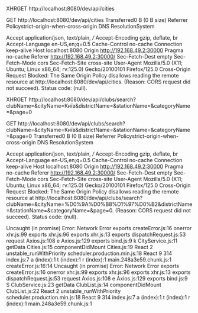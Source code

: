 XHRGET
http://localhost:8080/dev/api/cities

	
GET
	http://localhost:8080/dev/api/cities
Transferred0 B (0 B size)
Referrer Policystrict-origin-when-cross-origin
DNS ResolutionSystem

	
Accept
	application/json, text/plain, */*
Accept-Encoding
	gzip, deflate, br
Accept-Language
	en-US,en;q=0.5
Cache-Control
	no-cache
Connection
	keep-alive
Host
	localhost:8080
Origin
	http://192.168.49.2:30000
Pragma
	no-cache
Referer
	http://192.168.49.2:30000/
Sec-Fetch-Dest
	empty
Sec-Fetch-Mode
	cors
Sec-Fetch-Site
	cross-site
User-Agent
	Mozilla/5.0 (X11; Ubuntu; Linux x86_64; rv:125.0) Gecko/20100101 Firefox/125.0
Cross-Origin Request Blocked: The Same Origin Policy disallows reading the remote resource at http://localhost:8080/dev/api/cities. (Reason: CORS request did not succeed). Status code: (null).

XHRGET
http://localhost:8080/dev/api/clubs/search?clubName=&cityName=Київ&districtName=&stationName=&categoryName=&page=0

	
GET
	http://localhost:8080/dev/api/clubs/search?clubName=&cityName=Київ&districtName=&stationName=&categoryName=&page=0
Transferred0 B (0 B size)
Referrer Policystrict-origin-when-cross-origin
DNS ResolutionSystem

	
Accept
	application/json, text/plain, */*
Accept-Encoding
	gzip, deflate, br
Accept-Language
	en-US,en;q=0.5
Cache-Control
	no-cache
Connection
	keep-alive
Host
	localhost:8080
Origin
	http://192.168.49.2:30000
Pragma
	no-cache
Referer
	http://192.168.49.2:30000/
Sec-Fetch-Dest
	empty
Sec-Fetch-Mode
	cors
Sec-Fetch-Site
	cross-site
User-Agent
	Mozilla/5.0 (X11; Ubuntu; Linux x86_64; rv:125.0) Gecko/20100101 Firefox/125.0
Cross-Origin Request Blocked: The Same Origin Policy disallows reading the remote resource at http://localhost:8080/dev/api/clubs/search?clubName=&cityName=%D0%9A%D0%B8%D1%97%D0%B2&districtName=&stationName=&categoryName=&page=0. (Reason: CORS request did not succeed). Status code: (null).

Uncaught (in promise) Error: Network Error
    exports createError.js:16
    onerror xhr.js:99
    exports xhr.js:96
    exports xhr.js:13
    exports dispatchRequest.js:53
    request Axios.js:108
    e Axios.js:129
    exports bind.js:9
    k CityService.js:11
    getData Cities.js:15
    componentDidMount Cities.js:19
    React 2
    unstable_runWithPriority scheduler.production.min.js:18
    React 9
    314 index.js:7
    a (index):1
    t (index):1
    r (index):1
    <anonymous> main.248a3e59.chunk.js:1
createError.js:16:14
Uncaught (in promise) Error: Network Error
    exports createError.js:16
    onerror xhr.js:99
    exports xhr.js:96
    exports xhr.js:13
    exports dispatchRequest.js:53
    request Axios.js:108
    e Axios.js:129
    exports bind.js:9
    S ClubService.js:23
    getData ClubList.js:14
    componentDidMount ClubList.js:22
    React 2
    unstable_runWithPriority scheduler.production.min.js:18
    React 9
    314 index.js:7
    a (index):1
    t (index):1
    r (index):1
    <anonymous> main.248a3e59.chunk.js:1
